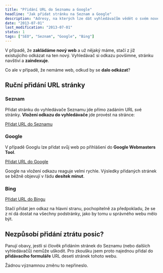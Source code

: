 ```yaml
---
title: "Přidání URL do Seznamu a Google"
headline: "Jak přidat stránku na Seznam a Google"
description: "Adresy, na kterých lze dát vyhledávačům vědět o svém novém webu."
date: "2013-07-01"
last_modification: "2013-07-01"
status: 1
tags: ["SEO", "Seznam", "Google", "Bing"]
---
```


V případě, že **zakládáme nový web** a už nějaký máme, stačí z již existujícího odkázat na ten nový. Vyhledávač si odkazu povšimne, stránku navštíví a **zaindexuje**.

Co ale v případě, že nemáme web, odkud by se **dalo odkázat**?

## Ruční přidání URL stránky

### Seznam

Přidat stránku do vyhledávače Seznamu jde přímo zadáním URL své stránky. **Vložení odkazu do vyhledávače** jde provést na stránce:

[Přidat URL do Seznamu](http://search.seznam.cz/pridej-stranku)

### Google

V případě Googlu lze přidat svůj web po přihlášení do **Google Webmasters Tool**.

[Přidat URL do Google](https://www.google.com/webmasters/tools/submit-url?)

Google na vložení odkazu reaguje velmi rychle. Výsledky přidaných stránek se běžně objevují v řádu **desítek minut**.

### Bing

[Přidat URL do Bingu](http://www.bing.com/toolbox/submit-site-url)

Stačí přidat jen odkaz na hlavní stranu, pochopitelně za předpokladu, že se z ní dá dostat na všechny podstránky, jako by tomu u správného webu mělo být.

## Nezpůsobí přidání ztrátu posic?

Panují obavy, jestli si člověk přidáním stránek do Seznamu (nebo dalších vyhledávačů) nemůže uškodit. Pro zkoušku jsem proto najednou přidal do **přidávacího formuláře** URL deseti stránek tohoto webu.

Žádnou významnou změnu to nepřineslo.
